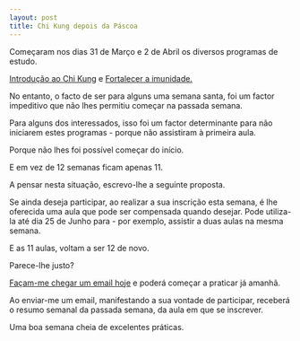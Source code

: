 ```yaml
---
layout: post
title: Chi Kung depois da Páscoa
---
```

Começaram nos dias 31 de Março e 2 de Abril os diversos programas de estudo. 

[Introdução ao Chi Kung](http://lourencoazevedo.com/zero.html) e [Fortalecer a imunidade.](http://lourencoazevedo.com/imunidade.html) 

No entanto, o facto de ser para alguns uma semana santa, foi um factor impeditivo que não lhes permitiu começar na passada semana. 

Para alguns dos interessados, isso foi um factor determinante para não iniciarem estes programas - porque não assistiram à primeira aula. 

Porque não lhes foi possível começar do início. 

E em vez de 12 semanas ficam apenas 11. 

A pensar nesta situação, escrevo-lhe a seguinte proposta.

Se ainda deseja participar, ao realizar a sua inscrição esta semana, é lhe oferecida uma aula que pode ser compensada quando desejar. Pode utiliza-la até dia 25 de Junho para - por exemplo, assistir a duas aulas na mesma semana.

E as 11 aulas, voltam a ser 12 de novo. 

Parece-lhe justo?

[Façam-me chegar um email hoje](mailto:lourenco.azevedo@gmail.com) e poderá começar a praticar já amanhã. 

Ao enviar-me um email, manifestando a sua vontade de participar, receberá o resumo semanal da passada semana, da aula em que se inscrever. 

Uma boa semana cheia de excelentes práticas.  